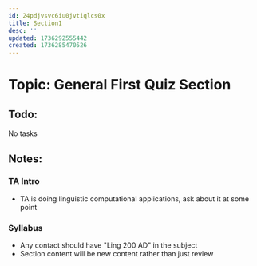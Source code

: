 ```yaml
---
id: 24pdjvsvc6iu0jvtiqlcs0x
title: Section1
desc: ''
updated: 1736292555442
created: 1736285470526
---
```

# Topic: General First Quiz Section

## Todo:
No tasks

## Notes:
### TA Intro
- TA is doing linguistic computational applications, ask about it at some point
### Syllabus
- Any contact should have "Ling 200 AD" in the subject
- Section content will be new content rather than just review